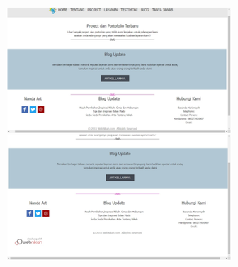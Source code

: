 ![After1](https://github.com/Mawar077/Website-Nanda-Art/blob/main/IMG-20240514-WA0016.jpg)
![After2](https://github.com/Mawar077/Website-Nanda-Art/blob/main/IMG-20240514-WA0015.jpg)

